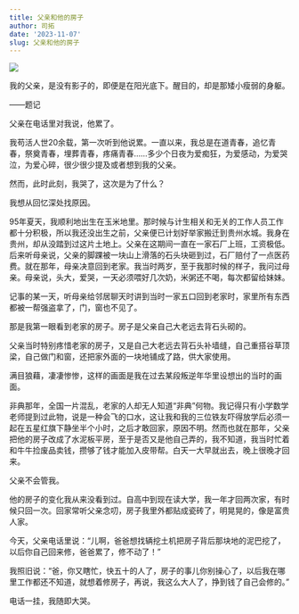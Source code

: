 ```yaml
---
title: 父亲和他的房子
author: 司拓
date: '2023-11-07'
slug: 父亲和他的房子
---
```




![](../../../1.jpg)

我的父亲，是没有影子的，即便是在阳光底下。醒目的，却是那矮小瘦弱的身躯。

 ——题记

父亲在电话里对我说，他累了。

我苟活人世20余载，第一次听到他说累。一直以来，我总是在道青春，追忆青春，祭奠青春，埋葬青春，疼痛青春……多少个日夜为爱痴狂，为爱感动，为爱哭泣，为爱心碎，很少很少提及或者想到我的父亲。

然而，此时此刻，我哭了，这次是为了什么？

我想从回忆深处找原因。

95年夏天，我顺利地出生在玉米地里。那时候与计生相关和无关的工作人员工作都十分积极，所以我还没出生之前，父亲便已计划好举家搬迁到贵州水城。我身在贵州，却从没踏到过这片土地上。父亲在这期间一直在一家石厂上班，工资极低。后来听母亲说，父亲的脚踝被一块山上滑落的石头块砸到过，石厂赔付了一点医药费。就在那年，母亲决意回到老家。我当时两岁，至于我那时候的样子，我问过母亲。母亲说，头大，爱哭，一天必须喂好几次奶，米粥还不喝，每次都留给妹妹。

记事的某一天，听母亲给邻居聊天时讲到当时一家五口回到老家时，家里所有东西都被一帮强盗拿了，门，窗也不见了。

那是我第一眼看到老家的房子。房子是父亲自己大老远去背石头砌的。

父亲当时特别疼惜老家的房子，又是自己大老远去背石头补墙缝，自己重搭谷草顶梁，自己做门和窗，还把家外面的一块地铺成了路，供大家使用。

满目狼藉，凄凄惨惨，这样的画面是我在过去某段叛逆年华里设想出的当时的画面。

非典那年，全国一片混乱，老家的人却无人知道“非典”何物。我记得只有小学数学老师提到过此物，说是一种会飞的口水，这让我和我的三位铁友吓得放学后必须一起在五星红旗下静坐半个小时，之后才敢回家，原因不明。然而也就在那年，父亲把他的房子改成了水泥板平房，至于是否又是他自己弄的，我不知道，我当时忙着和牛牛捡废品卖钱，攒够了钱才能加入皮带帮。白天一大早就出去，晚上很晚才回来。

父亲不会管我。

他的房子的变化我从来没看到过。自高中到现在读大学，我一年才回两次家，有时候只回一次。回家常听父亲念叨，房子我里外都贴成瓷砖了，明晃晃的，像是富贵人家。

今天，父亲电话里说：“儿啊，爸爸想找辆挖土机把房子背后那块地的泥巴挖了，以后你自己回来修，爸爸累了，修不动了！”

我照旧说：“爸，你又瞎忙，快五十的人了，房子的事儿你别操心了，以后我在哪里工作都还不知道，就想着修房子，再说，我这么大人了，挣到钱了自己会修的。”

电话一挂，我随即大哭。



